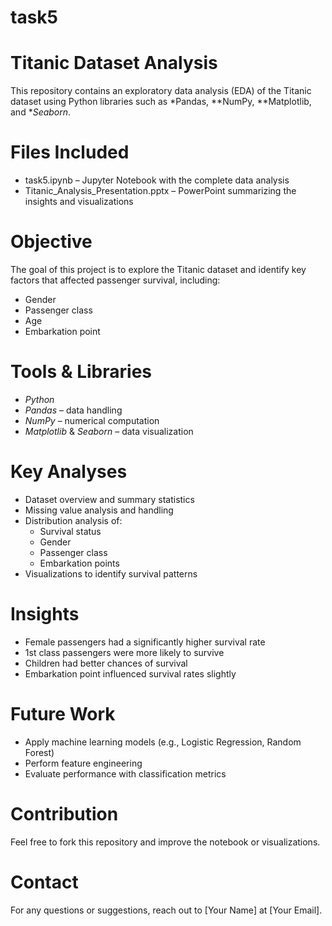 # task5
#  Titanic Dataset Analysis

This repository contains an exploratory data analysis (EDA) of the Titanic dataset using Python libraries such as *Pandas, **NumPy, **Matplotlib, and **Seaborn*.

# Files Included

- task5.ipynb – Jupyter Notebook with the complete data analysis
- Titanic_Analysis_Presentation.pptx – PowerPoint summarizing the insights and visualizations

# Objective

The goal of this project is to explore the Titanic dataset and identify key factors that affected passenger survival, including:

- Gender
- Passenger class
- Age
- Embarkation point

# Tools & Libraries

- *Python*
- *Pandas* – data handling
- *NumPy* – numerical computation
- *Matplotlib* & *Seaborn* – data visualization

# Key Analyses

- Dataset overview and summary statistics
- Missing value analysis and handling
- Distribution analysis of:
  - Survival status
  - Gender
  - Passenger class
  - Embarkation points
- Visualizations to identify survival patterns

# Insights

- Female passengers had a significantly higher survival rate
- 1st class passengers were more likely to survive
- Children had better chances of survival
- Embarkation point influenced survival rates slightly

# Future Work

- Apply machine learning models (e.g., Logistic Regression, Random Forest)
- Perform feature engineering
- Evaluate performance with classification metrics



# Contribution

Feel free to fork this repository and improve the notebook or visualizations.

# Contact

For any questions or suggestions, reach out to [Your Name] at [Your Email].
